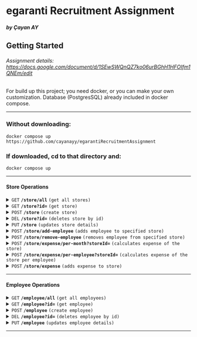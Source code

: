 # egaranti Recruitment Assignment

##### by Çayan AY

## Getting Started

###### Assignment details: https://docs.google.com/document/d/1SEwSWQnQZ7ko06urBGhH1HFOIfm1QNEm/edit

For build up this project; you need docker, or you can make your own customization.
Database (PostgresSQL) already included in docker compose.

---

### Without downloading:

    docker compose up https://github.com/cayanayy/egarantiRecruitmentAssignment

### If downloaded, cd to that directory and:

    docker compose up

---

#### Store Operations

<details>
 <summary><code>GET</code> <code><b>/store/all</b></code> <code>(get all stores)</code></summary>

##### Parameters

> None

</details>

<details>
 <summary><code>GET</code> <code><b>/store?id=</b></code> <code>(get store)</code></summary>

##### Query Params

| name | type     | data type | description |
|------|----------|-----------|-------------|
| id   | required | long, int | id of store |

</details>

<details>
 <summary><code>POST</code> <code><b>/store</b></code> <code>(create store)</code></summary>

##### Request Body

| name | type     | data type | description       |
|------|----------|-----------|-------------------|
| name | required | string    | name of the store |

</details>

<details>
  <summary><code>DEL</code> <code><b>/store?id=</b></code> <code>(deletes store by id)</code></summary>

##### Query Params

| name | type     | data type | description |
|------|----------|-----------|-------------|
| id   | required | long, int | id of store |

</details>

<details>
  <summary><code>PUT</code> <code><b>/store</b></code> <code>(updates store details)</code></summary>

##### Request Body

| name | type     | data type | description           |
|------|----------|-----------|-----------------------|
| id   | required | long, int | id of store           |
| name | required | string    | new name of the store |

</details>

<details>
  <summary><code>POST</code> <code><b>/store/add-employee</b></code> <code>(adds employee to specified store)</code></summary>

##### Request Body

| name       | type     | data type | description        |
|------------|----------|-----------|--------------------|
| storeId    | required | long, int | id of store        |
| employeeId | required | long, int | id of the employee |

</details>

<details>
  <summary><code>POST</code> <code><b>/store/remove-employee</b></code> <code>(removes employee from specified store)</code></summary>

##### Request Body

| name       | type     | data type | description        |
|------------|----------|-----------|--------------------|
| storeId    | required | long, int | id of store        |
| employeeId | required | long, int | id of the employee |

</details>

<details>
  <summary><code>POST</code> <code><b>/store/expense/per-month?storeId=</b></code> <code>(calculates expense of the store)</code></summary>

##### Query Params

| name    | type     | data type | description |
|---------|----------|-----------|-------------|
| storeId | required | long, int | id of store |

</details>

<details>
  <summary><code>POST</code> <code><b>/store/expense/per-employee?storeId=</b></code> <code>(calculates expense of the store per employee)</code></summary>

##### Query Params

| name    | type     | data type | description |
|---------|----------|-----------|-------------|
| storeId | required | long, int | id of store |

</details>

<details>
  <summary><code>POST</code> <code><b>/store/expense</b></code> <code>(adds expense to store)</code></summary>

##### Query Params

| name           | type     | data type | description        |
|----------------|----------|-----------|--------------------|
| storeId        | required | long, int | id of store        |
| expenseDetails | required | string    | details of expense |
| expenseValue   | required | string    | value of expense   |

</details>

------------------------------------------------------------------------------------------

#### Employee Operations

<details>
 <summary><code>GET</code> <code><b>/employee/all</b></code> <code>(get all employees)</code></summary>

##### Parameters

> None

</details>

<details>
 <summary><code>GET</code> <code><b>/employee?id=</b></code> <code>(get employee)</code></summary>

##### Query Params

| name | type     | data type | description    |
|------|----------|-----------|----------------|
| id   | required | long, int | id of employee |

</details>

<details>
 <summary><code>POST</code> <code><b>/employee</b></code> <code>(create employee)</code></summary>

##### Request Body

<span style="color:red">
role must be ADMIN or USER otherwise will cause an error.
</span>

| name      | type     | data type | description            |
|-----------|----------|-----------|------------------------|
| firstName | required | string    | first name of employee |
| lastName  | required | string    | last name of employee  |
| role      | required | string    | role of employee       |

</details>

<details>
  <summary><code>DEL</code> <code><b>/employee?id=</b></code> <code>(deletes employee by id)</code></summary>

##### Query Params

| name | type     | data type | description    |
|------|----------|-----------|----------------|
| id   | required | long, int | id of employee |

</details>

<details>
  <summary><code>PUT</code> <code><b>/employee</b></code> <code>(updates employee details)</code></summary>

##### Request Body

<span style="color:red">
role must be ADMIN or USER otherwise will cause an error.
</span>

| name      | type     | data type | description                    |
|-----------|----------|-----------|--------------------------------|
| id        | required | long, int | id of store                    |
| firstName | optional | string    | new first name of the employee |
| lastName  | optional | string    | new last name of the employee  |
| role      | optional | string    | new role of the employee       |

</details>

------------------------------------------------------------------------------------------